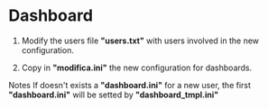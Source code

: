 # Dashboard
 
1. Modify the users file **"users.txt"** with users involved in the new configuration.

2. Copy in **"modifica.ini"** the new configuration for dashboards.

Notes
If doesn't exists a **"dashboard.ini"** for a new user, the first **"dashboard.ini"** will be setted by **"dashboard_tmpl.ini"**

